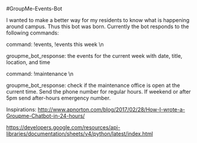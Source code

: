 #GroupMe-Events-Bot

I wanted to make a better way for my residents to know what is happening around campus. Thus this bot was born. Currently the bot responds to the following commands:


command: !events, !events this week \n

groupme_bot_response: the events for the current week with date, title, location, and time

command: !maintenance \n

groupme_bot_response: check if the maintenance office is open at the current time. Send the phone number for regular hours. If weekend or after 5pm send after-hours emergency number.

Inspirations:
http://www.apnorton.com/blog/2017/02/28/How-I-wrote-a-Groupme-Chatbot-in-24-hours/

https://developers.google.com/resources/api-libraries/documentation/sheets/v4/python/latest/index.html
